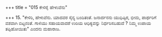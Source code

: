+++
title = "015 ಕೇಳಿರೈ ಹೇಳುವೆನು"

+++
15. "ಕೇಳಿರಿ, ಹೇಳುವೆನು. ಯಾದವರ ಸೈನ್ಯ ಬಂದಿತಂತೆ. ಜನಾರ್ದನನು ಯುಧಿಷ್ಠಿರ, ಭೀಮ, ಪಾರ್ಥರಿಗೆ ವಶವಾಗಿ ಬಿಟ್ಟನಂತೆ. ಗಾಳಿಯು ಸಹಾಯವಾದರೆ ಉರಿಯ ಆಧಿಕ್ಯವನ್ನು ನಿರ್ಧರಿಸಬಹುದೆ ? ನಿಮ್ಮ ಉಪಾಯ ತಪ್ಪಿಹೋಯಿತು" ಎಂದನು ಮಹಾರಾಜ.